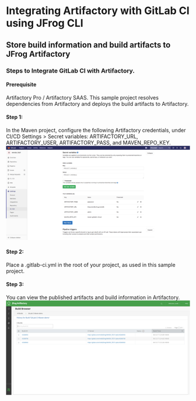 # Integrating Artifactory with GitLab CI using JFrog CLI
## Store build information and build artifacts to JFrog Artifactory
### Steps to Integrate GitLab CI with Artifactory.
#### Prerequisite
Artifactory Pro / Artifactory SAAS.
This sample project resolves dependencies from Artifactory and deploys the build artifacts to Artifactory.

#### Step 1:
In the Maven project, configure the following Artifactory credentials, under CI/CD Settings > Secret variables: ARTIFACTORY_URL, ARTIFACTORY_USER, ARTIFACTORY_PASS, and MAVEN_REPO_KEY.
![screenshot](img/Screen_Shot1.png)

#### Step 2:
Place a .gitlab-ci.yml in the root of your project, as used in this sample project.

#### Step 3:
You can view the published artifacts and build information in Artifactory.
![screenshot](img/Screen_Shot2.png)
